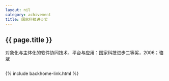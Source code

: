 ```yaml
---
layout: nil
category: achivement
title: 国家科技进步奖
---
```


## {{  page.title  }}

对象化与主体化的软件协同技术、平台与应用：国家科技进步二等奖，2006；骆斌

<a href="{{  site.baseurl  }}assets/achivement_nationa_award.jpg" data-gal="lightbox" title="对象化与主体化的软件协同技术、平台与应用"><img src="{{  site.baseurl  }}assets/achivement_nationa_award_thumb.jpg" class="frame" alt="" /></a>

{% include backhome-link.html %}